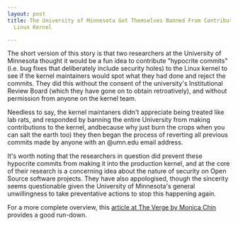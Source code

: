 ```yaml
---
layout: post
title: The University of Minnesota Got Themselves Banned From Contributing to the
  Linux Kernel

---
```

The short version of this story is that two researchers at the University of Minnesota thought it would be a fun idea to contribute "hypocrite commits" (i.e. bug fixes that deliberately include security holes) to the Linux kernel to see if the kernel maintainers would spot what they had done and reject the commits. They did this without the consent of the university's Institutional Review Board (which they have gone on to obtain retroatively), and without permission from anyone on the kernel team.

Needless to say, the kernel maintaners didn't appreciate being treated like lab rats, and responded by banning the entire University from making contributions to the kernel, andbecause why just burn the crops when you can salt the earth too) they then began the process of reverting all previous commits made by anyone with an @umn.edu email address.

It's worth noting that the researchers in question did prevent these hypocrite commits from making it into the production kernel, and at the core of their research is a concerning idea about the nature of security on Open Source software projects. They have also appologised, though the sincerity seems questionable given the University of Minnesota's general unwillingness to take preventative actions to stop this happening again.

For a more complete overview, this [article at The Verge by Monica Chin](https://www.theverge.com/2021/4/30/22410164/linux-kernel-university-of-minnesota-banned-open-source "How a university got itself banned from the Linux kernel") provides a good run-down.